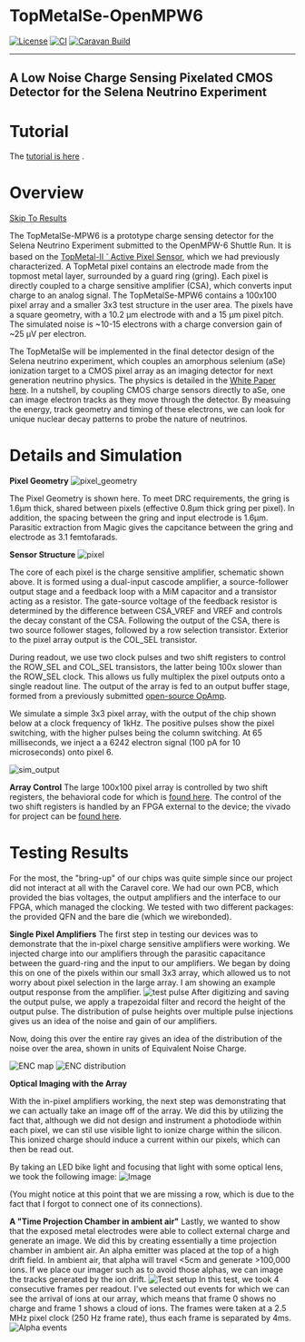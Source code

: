 # TopMetalSe-OpenMPW6

[![License](https://img.shields.io/badge/License-Apache%202.0-blue.svg)](https://opensource.org/licenses/Apache-2.0) [![CI](https://github.com/efabless/caravel_user_project_analog/actions/workflows/user_project_ci.yml/badge.svg)](https://github.com/efabless/caravel_user_project_analog/actions/workflows/user_project_ci.yml) [![Caravan Build](https://github.com/efabless/caravel_user_project_analog/actions/workflows/caravan_build.yml/badge.svg)](https://github.com/efabless/caravel_user_project_analog/actions/workflows/caravan_build.yml)

---


## A Low Noise Charge Sensing Pixelated CMOS Detector for the Selena Neutrino Experiment

Tutorial
=================
The [tutorial is here](https://www.overleaf.com/read/tnfywwfnhdpv) . 

Overview
=================
[Skip To Results](#testing-results)


The TopMetalSe-MPW6 is a prototype charge sensing detector for the Selena Neutrino Experiment submitted to the OpenMPW-6 Shuttle Run. It is based on the [TopMetal-II <sup>- </sup> Active Pixel Sensor](https://arxiv.org/abs/1509.08611), which we had previously characterized. A TopMetal pixel contains an electrode made from the topmost metal layer, surrounded by a guard ring (gring). Each pixel is directly coupled to a charge sensitive amplifier (CSA), which converts input charge to an analog signal. The TopMetalSe-MPW6 contains a 100x100 pixel array and a smaller 3x3 test structure in the user area. The pixels have a square geometry, with a 10.2 µm electrode with and a 15 µm pixel pitch. The simulated noise is ~10-15 electrons with a charge conversion gain of ~25 µV per electron.

The TopMetalSe will be implemented in the final detector design of the Selena neutrino experiment, which couples an amorphous selenium (aSe) ionization target to a CMOS pixel array as an imaging detector for next generation neutrino physics. The physics is detailed in the [White Paper here](https://arxiv.org/abs/2203.08779). In a nutshell, by coupling CMOS charge sensors directly to aSe, one can image electron tracks as they move through the detector. By measuing the energy, track geometry and timing of these electrons, we can look for unique nuclear decay patterns to probe the nature of neutrinos.


Details and Simulation
=================
**Pixel Geometry**
![pixel_geometry](docs/images/pixel_geometry.png)

The Pixel Geometry is shown here. To meet DRC requirements, the gring is 1.6µm thick, shared between pixels (effective 0.8µm thick gring per pixel). In addition, the spacing between the gring and input electrode is 1.6µm. Parasitic extraction from Magic gives the capcitance between the gring and electrode as 3.1 femtofarads.

**Sensor Structure**
![pixel](docs/images/pixel.png)

The core of each pixel is the charge sensitive amplifier, schematic shown above. It is formed using a dual-input cascode amplifier, a source-follower output stage and a feedback loop with a MiM capacitor and a transistor acting as a resistor. The gate-source voltage of the feedback resistor is determined by the difference between CSA_VREF and VREF and controls the decay constant of the CSA. Following the output of the CSA, there is two source follower stages, followed by a row selection transistor. Exterior to the pixel array output is the COL_SEL transistor.

During readout, we use two clock pulses and two shift registers to control the ROW_SEL and COL_SEL transistors, the latter being 100x slower than the ROW_SEL clock. This allows us fully multiplex the pixel outputs onto a single readout line. The output of the array is fed to an output buffer stage, formed from a previously submitted [open-source OpAmp](https://github.com/diegohernando/caravel_fulgor_opamp). 

We simulate a simple 3x3 pixel array, with the output of the chip shown below at a clock frequency of 1kHz. The positive pulses show the pixel switching, with the higher pulses being the column switching. At 65 milliseconds, we inject a a 6242 electron signal (100 pA for 10 microseconds) onto pixel 6.

![sim_output](docs/images/sim_output.png)

**Array Control**
The large 100x100 pixel array is controlled by two shift registers, the behavioral code for which is [found here](https://github.com/plac-lab/TopmetalSe).
The control of the two shift registers is handled by an FPGA external to the device; the vivado for project can be [found here](https://github.com/harryxni/TopmetalSe_Sequencer).


# Testing Results
For the most, the "bring-up" of our chips was quite simple since our project did not interact at all with the Caravel core. 
We had our own PCB, which provided the bias voltages, the output amplifiers and the interface to our FPGA, which managed the clocking.
We tested with two different packages: the provided QFN and the bare die (which we wirebonded).

**Single Pixel Amplifiers**
The first step in testing our devices was to demonstrate that the in-pixel charge sensitive amplifiers were working. We injected charge into our amplifiers through the parasitic capacitance between the guard-ring and the input to our amplifiers. We began by doing this on one of the pixels within our small 3x3 array, which allowed us to not worry about pixel selection in the large array. 
I am showing an example output response from the amplifier.
![test pulse](Photos/TMSe_pulse.png)
After digitizing and saving the output pulse, we apply a trapezoidal filter and record the height of the output pulse. The distribution of pulse heights over multiple pulse injections gives us an idea of the noise and gain of our amplifiers.

Now, doing this over the entire ray gives an idea of the distribution of the noise over the area, shown in units of Equivalent Noise Charge.


![ENC map](Photos/ENC_pix_map.png)
![ENC distribution](Photos/pixel_ENC_dist.png)


**Optical Imaging with the Array**

With the in-pixel amplifiers working, the next step was demonstrating that we can actually take an image off of the array.
We did this by utilizing the fact that, although we did not design and instrument a photodiode within each pixel, we can stil use visible light to ionize charge within the silicon. This ionized charge should induce a current within our pixels, which can then be read out.

By taking an LED bike light and focusing that light with some optical lens, we took the following image:
![Image](Photos/tmse_image.png)

(You might notice at this point that we are missing a row, which is due to the fact that I forgot to connect one of its connections).


**A "Time Projection Chamber in ambient air"**
Lastly, we wanted to show that the exposed metal electrodes were able to collect external charge and generate an image.
We did this by creating essentially a time projection chamber in ambient air. An alpha emitter was placed at the top of a high drift field. In ambient air, that alpha will travel <5cm and generate >100,000 ions. If we place our imager such as to avoid those alphas, we can image the tracks generated by the ion drift.
![Test setup](Photos/test_setup.png)
In this test, we took 4 consecutive frames per readout. I've selected out events for which we can see the arrival of ions at our array, which means that frame 0 shows no charge and frame 1 shows a cloud of ions. The frames were taken at a 2.5 MHz pixel clock (250 Hz frame rate), thus each frame is separated by 4ms.
![Alpha events](Photos/alpha.png)
